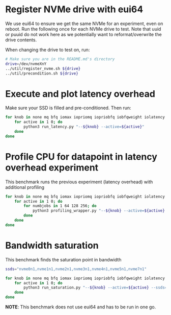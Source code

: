 # Register NVMe drive with eui64

We use eui64 to ensure we get the same NVMe for an experiment, even on reboot. Run the following once for each NVMe drive to test.
Note that uuid or puuid do not work here as we potentially want to reformat/overwrite the drive contents.

When changing the drive to test on, run:
```bash
# Make sure you are in the README.md's directory
drive=/dev/nvmeXnY
../util/register_nvme.sh ${drive}
../util/precondition.sh ${drive}
```
# Execute and plot latency overhead

Make sure your SSD is filled and pre-conditioned. Then run:
```bash
for knob in none mq bfq iomax iopriomq iopriobfq iobfqweight iolatency iocost iocostw; do
    for active in 1 0; do 
        python3 run_latency.py "--${knob} --active=${active}" 
    done
done
```

# Profile CPU for datapoint in latency overhead experiment

This benchmark runs the previous experiment (latency overhead) with additional profiling

```bash
for knob in none mq bfq iomax iopriomq iopriobfq iobfqweight iolatency iocost iocostw; do
    for active in 1 0; do 
        for numbjobs in 1 64 128 256; do
            python3 profiling_wrapper.py "--${knob} --active=${active} --numjobs=${numjobs}" 
        done
    done
done
```

# Bandwidth saturation

This benchmark finds the saturation point in bandwidth

```bash
ssds="nvme0n1,nvme1n1,nvme2n1,nvme3n1,nvme4n1,nvme5n1,nvme7n1"

for knob in none mq bfq iomax iopriomq iopriobfq iobfqweight iolatency iocost iocostw; do
    for active in 1 0; do 
        python3 run_saturation.py "--${knob} --active=${active} --ssds=${ssds}" 
    done
done
```

**NOTE**: 
This benchmark does not use eui64 and has to be run in one go.